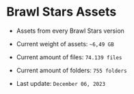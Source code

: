 # Brawl Stars Assets
* Assets from every Brawl Stars version

* Current weight of assets: `~6,49 GB`
* Current amount of files: `74.139 files`
* Current amount of folders: `755 folders`

* Last update: `December 06, 2023`
